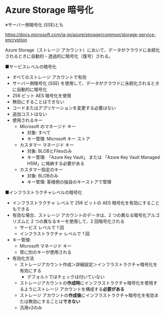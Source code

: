 # Azure Storage 暗号化

※サーバー側暗号化 (SSE)とも

https://docs.microsoft.com/ja-jp/azure/storage/common/storage-service-encryption

Azure Storage（ストレージ アカウント）において、データがクラウドに永続化されるときに自動的・透過的に暗号化（復号）される。

■サービスレベルの暗号化

- すべてのストレージ アカウントで有効
- サーバー側暗号化 (SSE) を使用して、データがクラウドに永続化されるときに自動的に暗号化
- 256 ビット AES 暗号化を使用
- 無効にすることはできない
- コードまたはアプリケーションを変更する必要はない
- 追加コストはない
- 使用されるキー
  - Microsoft のマネージド キー	
    - 対象: すべて
    - キー管理: Microsoft キー ストア
  - カスタマー マネージド キー
    - 対象: BLOBとFilesのみ
    - キー管理: 「Azure Key Vault」 または 「Azure Key Vault Managed HSM」に格納する必要がある
  - カスタマー指定のキー
    - 対象: BLOBのみ
    - キー管理: 客様側の独自のキーストアで管理

■インフラストラクチャレベルの暗号化

- インフラストラクチャ レベルで 256 ビットの AES 暗号化を有効にすることもできる
- 有効な場合、ストレージ アカウントのデータは、2 つの異なる暗号化アルゴリズムと 2 つの異なるキーを使用して、2 回暗号化される
  - サービス レベルで 1 回
  - インフラストラクチャ レベルで 1 回
- キー管理:
  - Microsoft マネージド キー
  - 常に別のキーが使用される
- 有効化方法
  - ストレージアカウント作成＞詳細設定＞インフラストラクチャ暗号化を有効にする 
    - デフォルトではチェックは付いていない
  - ストレージアカウントの**作成時**にインフラストラクチャ暗号化を使用するようにストレージ アカウントを構成する**必要がある**
  - ストレージ アカウントの**作成後**にインフラストラクチャ暗号化を有効または無効にすることは**できない**
  - 汎用v2のみ
